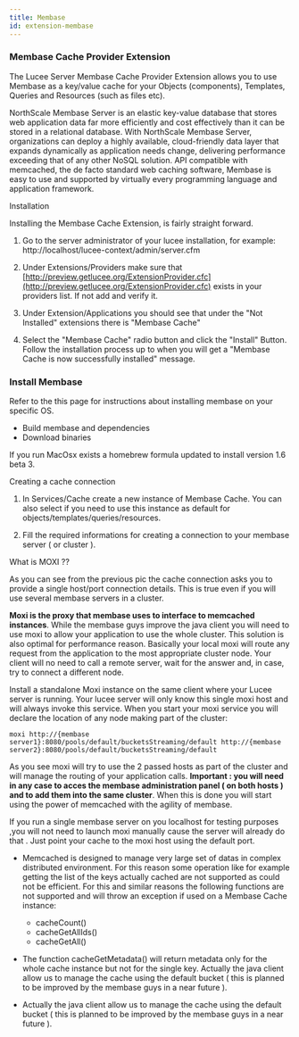 ```yaml
---
title: Membase
id: extension-membase
---
```


### Membase Cache Provider Extension ###

The Lucee Server Membase Cache Provider Extension allows you to use Membase as a key/value cache for your Objects (components), Templates, Queries and Resources (such as files etc).

NorthScale Membase Server is an elastic key-value database that stores web application data far more efficiently and cost effectively than it can be stored in a relational database. With NorthScale Membase Server, organizations can deploy a highly available, cloud-friendly data layer that expands dynamically as application needs change, delivering performance exceeding that of any other NoSQL solution. API compatible with memcached, the de facto standard web caching software, Membase is easy to use and supported by virtually every programming language and application framework.

Installation

Installing the Membase Cache Extension, is fairly straight forward.

1. Go to the server administrator of your lucee installation, for example: http://localhost/lucee-context/admin/server.cfm

1. Under Extensions/Providers make sure that [http://preview.getlucee.org/ExtensionProvider.cfc](http://preview.getlucee.org/ExtensionProvider.cfc) exists in your providers list. If not add and verify it.

1. Under Extension/Applications you should see that under the "Not Installed" extensions there is "Membase Cache"

1. Select the "Membase Cache" radio button and click the "Install" Button. Follow the installation process up to when you will get a "Membase Cache is now successfully installed" message.

### Install Membase ###

Refer to the this page for instructions about installing membase on your specific OS.

* Build membase and dependencies
* Download binaries

If you run MacOsx exists a homebrew formula updated to install version 1.6 beta 3.

Creating a cache connection

1. In Services/Cache create a new instance of Membase Cache. You can also select if you need to use this instance as default for objects/templates/queries/resources.

1. Fill the required informations for creating a connection to your membase server ( or cluster ).

What is MOXI ??

As you can see from the previous pic the cache connection asks you to provide a single host/port connection details. This is true even if you will use several membase servers in a cluster.

**Moxi is the proxy that membase uses to interface to memcached instances**. While the membase guys improve the java client you will need to use moxi to allow your application to use the whole cluster. This solution is also optimal for performance reason. Basically your local moxi will route any request from the application to the most appropriate cluster node. Your client will no need to call a remote server, wait for the answer and, in case, try to connect a different node.

Install a standalone Moxi instance on the same client where your Lucee server is running. Your lucee server will only know this single moxi host and will always invoke this service. When you start your moxi service you will declare the location of any node making part of the cluster:

```lucee
moxi http://{membase server1}:8080/pools/default/bucketsStreaming/default http://{membase server2}:8080/pools/default/bucketsStreaming/default
```

As you see moxi will try to use the 2 passed hosts as part of the cluster and will manage the routing of your application calls. **Important : you will need in any case to acces the membase administration panel ( on both hosts ) and to add them into the same cluster**. When this is done you will start using the power of memcached with the agility of membase.

If you run a single membase server on you localhost for testing purposes ,you will not need to launch moxi manually cause the server will already do that . Just point your cache to the moxi host using the default port.

* Memcached is designed to manage very large set of datas in complex distributed environment. For this reason some operation like for example getting the list of the keys actually cached are not supported as could not be efficient. For this and similar reasons the following functions are not supported and will throw an exception if used on a Membase Cache instance:
	* cacheCount()
	* cacheGetAllIds()
	* cacheGetAll()

* The function cacheGetMetadata() will return metadata only for the whole cache instance but not for the single key.
Actually the java client allow us to manage the cache using the default bucket ( this is planned to be improved by the membase guys in a near future ).

* Actually the java client allow us to manage the cache using the default bucket ( this is planned to be improved by the membase guys in a near future ).
